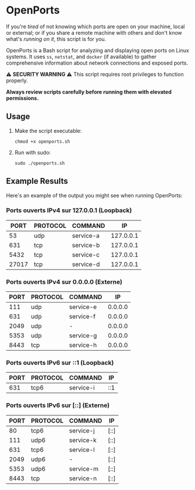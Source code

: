 # OpenPorts

If you're _tired_ of not knowing which ports are open on your machine, local or external; or if you share a remote machine with others and don't know what's _running on it_, this script is for you.

OpenPorts is a Bash script for analyzing and displaying open ports on Linux systems. It uses `ss`, `netstat`, and `docker` (if available) to gather comprehensive information about network connections and exposed ports.

⚠️ **SECURITY WARNING** ⚠️
This script requires root privileges to function properly. 

**Always review scripts carefully before running them with elevated permissions.**

## Usage

1. Make the script executable:
   ```
   chmod +x openports.sh
   ```

2. Run with sudo:
   ```
   sudo ./openports.sh
   ```

## Example Results
Here's an example of the output you might see when running OpenPorts:

### Ports ouverts IPv4 sur 127.0.0.1 (Loopback)

| PORT | PROTOCOL | COMMAND   | IP        |
|------|----------|-----------|-----------|
| 53   | udp      | service-a | 127.0.0.1 |
| 631  | tcp      | service-b | 127.0.0.1 |
| 5432 | tcp      | service-c | 127.0.0.1 |
| 27017| tcp      | service-d | 127.0.0.1 |

### Ports ouverts IPv4 sur 0.0.0.0 (Externe)

| PORT | PROTOCOL | COMMAND   | IP      |
|------|----------|-----------|---------|
| 111  | udp      | service-e | 0.0.0.0 |
| 631  | udp      | service-f | 0.0.0.0 |
| 2049 | udp      | -         | 0.0.0.0 |
| 5353 | udp      | service-g | 0.0.0.0 |
| 8443 | tcp      | service-h | 0.0.0.0 |

### Ports ouverts IPv6 sur ::1 (Loopback)

| PORT | PROTOCOL | COMMAND   | IP   |
|------|----------|-----------|------|
| 631  | tcp6     | service-i | ::1  |

### Ports ouverts IPv6 sur [::] (Externe)

| PORT | PROTOCOL | COMMAND   | IP   |
|------|----------|-----------|------|
| 80   | tcp6     | service-j | [::] |
| 111  | udp6     | service-k | [::] |
| 631  | tcp6     | service-l | [::] |
| 2049 | udp6     | -         | [::] |
| 5353 | udp6     | service-m | [::] |
| 8443 | tcp      | service-n | [::] |

